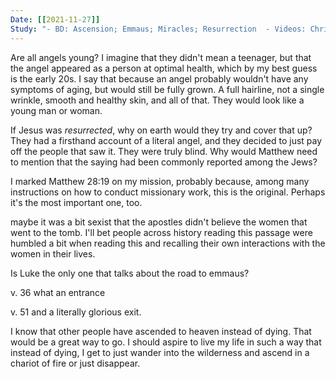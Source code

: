 ```yaml
---
Date: [[2021-11-27]]
Study: "- BD: Ascension; Emmaus; Miracles; Resurrection  - Videos: Christ Appears on the Road to Emmaus (3:33); Feed My Sheep (5:45)- Mark 16; Matt 28; Luke 24; John 20-21"
---
```

Are all angels young? I imagine that they didn't mean a teenager, but that the angel appeared as a person at optimal health, which by my best guess is the early 20s. I say that because an angel probably wouldn't have any symptoms of aging, but would still be fully grown. A full hairline, not a single wrinkle, smooth and healthy skin, and all of that. They would look like a young man or woman. 

If Jesus was *resurrected*, why on earth would they try and cover that up? They had a firsthand account of a literal angel, and they decided to just pay off the people that saw it. They were truly blind. 
Why would Matthew need to mention that the saying had been commonly reported among the Jews?

I marked Matthew 28:19 on my mission, probably because, among many instructions on how to conduct missionary work, this is the original. Perhaps it's the most important one, too.

maybe it was a bit sexist that the apostles didn't believe the women that went to the tomb. I'll bet people across history reading this passage were humbled a bit when reading this and recalling their own interactions with the women in their lives.

Is Luke the only one that talks about the road to emmaus?

v. 36 what an entrance

v. 51 and a literally glorious exit.

I know that other people have ascended to heaven instead of dying. That would be a great way to go. I should aspire to live my life in such a way that instead of dying, I get to just wander into the wilderness and ascend in a chariot of fire or just disappear.
